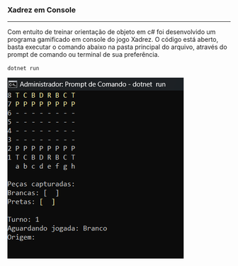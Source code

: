 ### Xadrez em Console
<hr/>

Com entuito de treinar orientação de objeto em c# foi desenvolvido um programa gamificado em console do jogo Xadrez. O código está aberto, basta executar o comando abaixo na pasta principal do arquivo, através do prompt de comando ou terminal de sua preferência.

    dotnet run

![Game](img/console.png)
 
